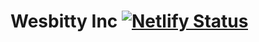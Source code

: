 # Wesbitty Inc [![Netlify Status](https://api.netlify.com/api/v1/badges/7c6aa810-9536-4480-81ba-745a243d52e3/deploy-status)](https://app.netlify.com/sites/wesbitty/deploys)
